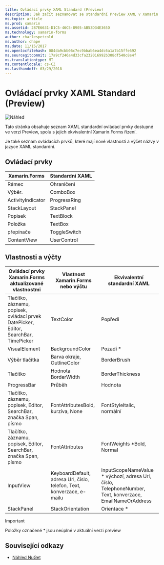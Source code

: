 ```yaml
---
title: Ovládací prvky XAML Standard (Preview)
description: Jak začít seznamovat se standardní Preview XAML v Xamarin.Forms
ms.topic: article
ms.prod: xamarin
ms.assetid: 287E6631-D1C5-46C5-8905-AB53D34E365D
ms.technology: xamarin-forms
author: charlespetzold
ms.author: chape
ms.date: 11/15/2017
ms.openlocfilehash: 084da9cbb06c7ec9bbab6ea4dc6a1a7b15ffe692
ms.sourcegitcommit: 17a9cf246a4d33cfa232016992b308df540c8e4f
ms.translationtype: MT
ms.contentlocale: cs-CZ
ms.lasthandoff: 03/29/2018
---
```

# <a name="xaml-standard-preview-controls"></a>Ovládací prvky XAML Standard (Preview)

![Náhled](~/media/shared/preview.png)

Tato stránka obsahuje seznam XAML standardní ovládací prvky dostupné ve verzi Preview, spolu s jejich ekvivalentní Xamarin.Forms řízení.

Je také seznam ovládacích prvků, které mají nové vlastnosti a výčet názvy v jazyce XAML standardní.

## <a name="controls"></a>Ovládací prvky

|Xamarin.Forms|Standardní XAML|
|--- |--- |
|Rámec|Ohraničení|
|Výběr.|ComboBox|
|ActivityIndicator|ProgressRing|
|StackLayout|StackPanel|
|Popisek|TextBlock|
|Položka|TextBox|
|přepínače|ToggleSwitch|
|ContentView|UserControl|


## <a name="properties-and-enumerations"></a>Vlastnosti a výčty

|Ovládací prvky Xamarin.Forms aktualizované vlastnostmi|Vlastnost Xamarin.Forms nebo výčtu|Ekvivalentní standardní XAML|
|--- |--- |--- |
|Tlačítko, záznamu, popisek, ovládací prvek DatePicker, Editor, SearchBar, TimePicker|TextColor|Popředí|
|VisualElement|BackgroundColor|Pozadí *|
|Výběr tlačítka|Barva okraje, OutlineColor|BorderBrush|
|Tlačítko|Hodnota BorderWidth|BorderThickness|
|ProgressBar|Průběh|Hodnota|
|Tlačítko, záznamu, popisek, Editor, SearchBar, značka Span, písmo|FontAttributesBold, kurzíva, None|FontStyleItalic, normální|
|Tlačítko, záznamu, popisek, Editor, SearchBar, značka Span, písmo|FontAttributes|FontWeights *Bold, Normal|
|InputView|KeyboardDefault, adresa Url, číslo, telefon, Text, konverzace, e-mailu|InputScopeNameValue * výchozí, adresa Url, číslo, TelephoneNumber, Text, konverzace, EmailNameOrAddress|
|StackPanel|StackOrientation|Orientace *|

> [!IMPORTANT]
> Položky označené * jsou neúplné v aktuální verzi preview

## <a name="related-links"></a>Související odkazy

- [Náhled NuGet](https://aka.ms/xf-xamlstandard-nuget)
